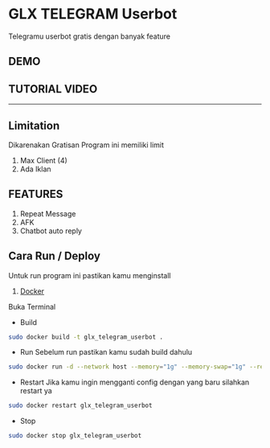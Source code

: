 # GLX TELEGRAM Userbot

Telegramu userbot gratis dengan banyak feature

## DEMO


## TUTORIAL VIDEO

---

## Limitation

Dikarenakan Gratisan Program ini memiliki limit

1. Max Client (4)
2. Ada Iklan

## FEATURES

1. Repeat Message
2. AFK
3. Chatbot auto reply


## Cara Run / Deploy
Untuk run program ini pastikan kamu menginstall

1. [Docker](https://docker.com/)

Buka Terminal

- Build
  
```bash
sudo docker build -t glx_telegram_userbot .
```

- Run
  Sebelum run pastikan kamu sudah build dahulu
```bash
sudo docker run -d --network host --memory="1g" --memory-swap="1g" --restart always --name glx_telegram_userbot -v $(pwd):/app glx_telegram_userbot
```

- Restart
  Jika kamu ingin mengganti config dengan yang baru silahkan restart ya
```bash 
sudo docker restart glx_telegram_userbot
```

- Stop
  
```bash 
sudo docker stop glx_telegram_userbot
```
